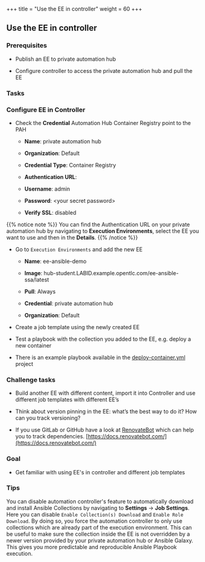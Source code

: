 +++
title = "Use the EE in controller"
weight = 60
+++

## Use the EE in controller

### Prerequisites

* Publish an EE to private automation hub

* Configure controller to access the private automation hub and pull the EE

### Tasks

### Configure EE in Controller

* Check the **Credential** Automation Hub Container Registry point to the PAH

  * **Name**: private automation hub

  * **Organization**: Default

  * **Credential Type**: Container Registry

  * **Authentication URL**:

  * **Username**: admin

  * **Password**: &lt;your secret password>

  * **Verify SSL**: disabled

{{% notice note %}}
You can find the Authentication URL on your private automation hub by navigating to **Execution Environments**, select the EE you want to use and then in the **Details**.
{{% /notice %}}

* Go to `Execution Environments` and add the new EE

  * **Name**: ee-ansible-demo

  * **Image**: hub-student.LABID.example.opentlc.com/ee-ansible-ssa/latest

  * **Pull**: Always

  * **Credential**: private automation hub

  * **Organization**: Default

* Create a job template using the newly created EE

* Test a playbook with the collection you added to the EE, e.g. deploy a new container

* There is an example playbook available in the [deploy-container.yml](https://github.com/ansible-learnfest/ee-flow) project

### Challenge tasks

* Build another EE with different content, import it into Controller and use different job templates with different EE’s

* Think about version pinning in the EE: what’s the best way to do it? How can you track versioning?

* If you use GitLab or GitHub have a look at [RenovateBot](https://renovatebot.com) which can help you to track dependencies. [https://docs.renovatebot.com/](https://docs.renovatebot.com/)

### Goal

* Get familiar with using EE's in controller and different job templates

### Tips

You can disable automation controller's feature to automatically download and install Ansible Collections by navigating to **Settings** -> **Job Settings**. Here you can disable `Enable Collection(s) Download` and `Enable Role Download`. By doing so, you force the automation controller to only use collections which are already part of the execution environment. This can be useful to make sure the collection inside the EE is not overridden by a newer version provided by your private automation hub or Ansible Galaxy. This gives you more predictable and reproducible Ansible Playbook execution.
